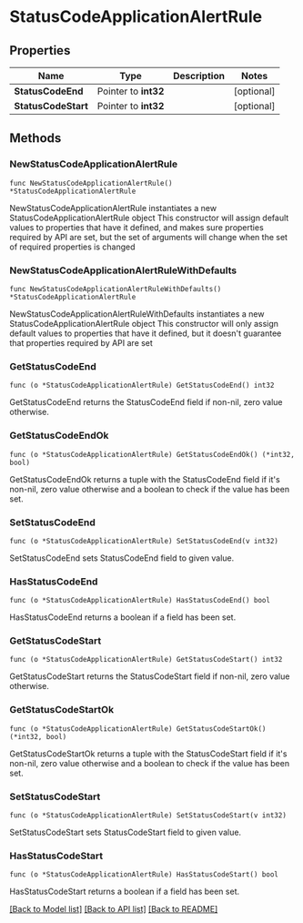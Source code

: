 # StatusCodeApplicationAlertRule

## Properties

Name | Type | Description | Notes
------------ | ------------- | ------------- | -------------
**StatusCodeEnd** | Pointer to **int32** |  | [optional] 
**StatusCodeStart** | Pointer to **int32** |  | [optional] 

## Methods

### NewStatusCodeApplicationAlertRule

`func NewStatusCodeApplicationAlertRule() *StatusCodeApplicationAlertRule`

NewStatusCodeApplicationAlertRule instantiates a new StatusCodeApplicationAlertRule object
This constructor will assign default values to properties that have it defined,
and makes sure properties required by API are set, but the set of arguments
will change when the set of required properties is changed

### NewStatusCodeApplicationAlertRuleWithDefaults

`func NewStatusCodeApplicationAlertRuleWithDefaults() *StatusCodeApplicationAlertRule`

NewStatusCodeApplicationAlertRuleWithDefaults instantiates a new StatusCodeApplicationAlertRule object
This constructor will only assign default values to properties that have it defined,
but it doesn't guarantee that properties required by API are set

### GetStatusCodeEnd

`func (o *StatusCodeApplicationAlertRule) GetStatusCodeEnd() int32`

GetStatusCodeEnd returns the StatusCodeEnd field if non-nil, zero value otherwise.

### GetStatusCodeEndOk

`func (o *StatusCodeApplicationAlertRule) GetStatusCodeEndOk() (*int32, bool)`

GetStatusCodeEndOk returns a tuple with the StatusCodeEnd field if it's non-nil, zero value otherwise
and a boolean to check if the value has been set.

### SetStatusCodeEnd

`func (o *StatusCodeApplicationAlertRule) SetStatusCodeEnd(v int32)`

SetStatusCodeEnd sets StatusCodeEnd field to given value.

### HasStatusCodeEnd

`func (o *StatusCodeApplicationAlertRule) HasStatusCodeEnd() bool`

HasStatusCodeEnd returns a boolean if a field has been set.

### GetStatusCodeStart

`func (o *StatusCodeApplicationAlertRule) GetStatusCodeStart() int32`

GetStatusCodeStart returns the StatusCodeStart field if non-nil, zero value otherwise.

### GetStatusCodeStartOk

`func (o *StatusCodeApplicationAlertRule) GetStatusCodeStartOk() (*int32, bool)`

GetStatusCodeStartOk returns a tuple with the StatusCodeStart field if it's non-nil, zero value otherwise
and a boolean to check if the value has been set.

### SetStatusCodeStart

`func (o *StatusCodeApplicationAlertRule) SetStatusCodeStart(v int32)`

SetStatusCodeStart sets StatusCodeStart field to given value.

### HasStatusCodeStart

`func (o *StatusCodeApplicationAlertRule) HasStatusCodeStart() bool`

HasStatusCodeStart returns a boolean if a field has been set.


[[Back to Model list]](../README.md#documentation-for-models) [[Back to API list]](../README.md#documentation-for-api-endpoints) [[Back to README]](../README.md)


